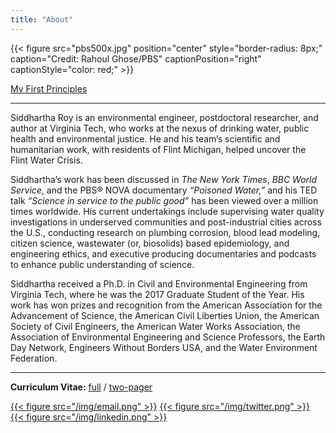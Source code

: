 ```yaml
---
title: "About"
---
```


{{< figure src="pbs500x.jpg" position="center" style="border-radius: 8px;" caption="Credit: Rahoul Ghose/PBS" captionPosition="right" captionStyle="color: red;" >}}

[My First Principles](/principles/)

------

Siddhartha Roy is an environmental engineer, postdoctoral researcher, and author at Virginia Tech, who works at the nexus of drinking water, public health and environmental justice. He and his team’s scientific and humanitarian work, with residents of Flint Michigan, helped uncover the Flint Water Crisis.

 Siddhartha’s work has been discussed in *The New York Times*, *BBC World Service*, and the PBS® NOVA documentary *“Poisoned Water,”* and his TED talk *“Science in service to the public good”* has been viewed over a million times worldwide. His current undertakings include supervising water quality investigations in underserved communities and post-industrial cities across the U.S., conducting research on plumbing corrosion, blood lead modeling, citizen science, wastewater (or, biosolids) based epidemiology, and engineering ethics, and executive producing documentaries and podcasts to enhance public understanding of science.

 Siddhartha received a Ph.D. in Civil and Environmental Engineering from Virginia Tech, where he was the 2017 Graduate Student of the Year. His work has won prizes and recognition from the American Association for the Advancement of Science, the American Civil Liberties Union, the American Society of Civil Engineers, the American Water Works Association, the Association of Environmental Engineering and Science Professors, the Earth Day Network, Engineers Without Borders USA, and the Water Environment Federation.

------

**Curriculum Vitae:** [full](CV.pdf) / [two-pager](Resume.pdf)

[{{< figure src="/img/email.png" >}}](mailto:sidroy@vt.edu) [{{< figure src="/img/twitter.png" >}}](https://twitter.com/siddharthaxroy) [{{< figure src="/img/linkedin.png" >}}](http://linkedin.com/in/sidr)

